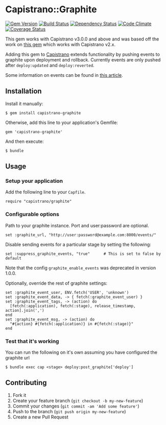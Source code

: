 # Capistrano::Graphite
[![Gem Version](http://img.shields.io/gem/v/capistrano-graphite.svg)](https://rubygems.org/gems/capistrano-graphite)
[![Build Status](http://img.shields.io/travis/scottsuch/capistrano-graphite.svg)](http://travis-ci.org/scottsuch/capistrano-graphite)
[![Dependency Status](http://img.shields.io/gemnasium/scottsuch/capistrano-graphite.svg)](https://gemnasium.com/scottsuch/capistrano-graphite)
[![Code Climate](http://img.shields.io/codeclimate/github/scottsuch/capistrano-graphite.svg)](https://codeclimate.com/github/scottsuch/capistrano-graphite)
[![Coverage Status](https://img.shields.io/coveralls/scottsuch/capistrano-graphite.svg)](https://coveralls.io/r/scottsuch/capistrano-graphite?branch=master)

This gem works with Capistrano v3.0.0 and above and was based off the work on [this gem](https://github.com/hellvinz/graphite-notify) which works with Capistrano v2.x.

Adding this gem to [Capistrano](https://github.com/capistrano/capistrano) extends functionality by pushing events to graphite upon deployment and rollback.
Currently events are only pushed after `deploy:updated` and `deploy:reverted`.

Some information on events can be found in [this article](http://obfuscurity.com/2014/01/Graphite-Tip-A-Better-Way-to-Store-Events).

## Installation
Install it manually:

    $ gem install capistrano-graphite

Otherwise, add this line to your application's Gemfile:

    gem 'capistrano-graphite'

And then execute:

    $ bundle

## Usage
### Setup your application
Add the following line to your `Capfile`.

    require "capistrano/graphite"

### Configurable options
Path to your graphite instance. Port and user:password are optional.

    set :graphite_url, "http://user:password@example.com:8000/events/"

Disable sending events for a particular stage by setting the following:

    set :suppress_graphite_events, "true"      # This is set to false by default

Note that the config `graphite_enable_events` was deprecated in version 1.0.0.

Optionally, override the rest of graphite settings:

    set :graphite_event_user, ENV.fetch('USER', 'unknown')
    set :graphite_event_data, -> { fetch(:graphite_event_user) }
    set :graphite_event_tags, -> (action) do
      [fetch(:application), fetch(:stage), release_timestamp, action].join(',')
    end
    set :graphite_event_msg, -> (action) do
      "#{action} #{fetch(:application)} in #{fetch(:stage)}"
    end

### Test that it's working
You can run the following on it's own assuming you have configured the graphite url

    $ bundle exec cap <stage> deploy:post_graphite['deploy']

## Contributing

1. Fork it
2. Create your feature branch (`git checkout -b my-new-feature`)
3. Commit your changes (`git commit -am 'Add some feature'`)
4. Push to the branch (`git push origin my-new-feature`)
5. Create a new Pull Request
